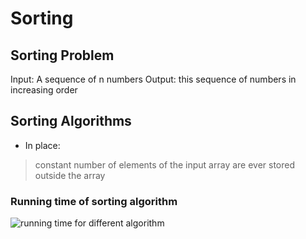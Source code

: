 # Sorting

## Sorting Problem
Input: A sequence of n numbers
Output: this sequence of numbers in increasing order

## Sorting Algorithms 
* In place:
> constant number of elements of the input array are ever stored outside the array

### Running time of sorting algorithm
![running time for different algorithm](https://lamfo-unb.github.io/img/Sorting-algorithms/Complexity.png)
